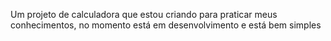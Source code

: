 Um projeto de calculadora que estou criando para praticar meus conhecimentos, no momento está em desenvolvimento e está bem simples
